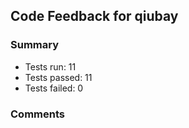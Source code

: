 ## Code Feedback for qiubay

### Summary

- Tests run: 11
- Tests passed: 11
- Tests failed: 0

### Comments


